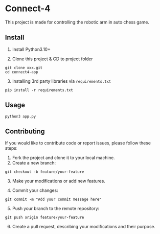 # Connect-4

This project is made for controlling the robotic arm in auto chess game.

## Install

1. Install Python3.10+

2. Clone this project & CD to project folder

```shell
git clone xxx.git
cd connect4-app
```

3. Installing 3rd party libraries via `requirements.txt`

```shell
pip install -r requirements.txt
```

## Usage

```shell
python3 app.py
```

## Contributing

If you would like to contribute code or report issues, please follow these steps:

1. Fork the project and clone it to your local machine.
2. Create a new branch:

```shell
git checkout -b feature/your-feature
```

3. Make your modifications or add new features.

4. Commit your changes:

```shell
git commit -m "Add your commit message here"
```

5. Push your branch to the remote repository:

```shell
git push origin feature/your-feature
```

6. Create a pull request, describing your modifications and their purpose.
